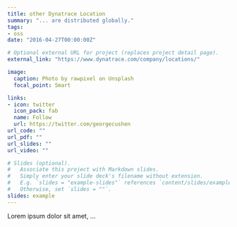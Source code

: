 ```yaml
---
title: other Dynatrace Location
summary: "... are distributed globally."
tags:
- oss
date: "2016-04-27T00:00:00Z"

# Optional external URL for project (replaces project detail page).
external_link: "https://www.dynatrace.com/company/locations/"

image:
  caption: Photo by rawpixel on Unsplash
  focal_point: Smart

links:
- icon: twitter
  icon_pack: fab
  name: Follow
  url: https://twitter.com/georgecushen
url_code: ""
url_pdf: ""
url_slides: ""
url_video: ""

# Slides (optional).
#   Associate this project with Markdown slides.
#   Simply enter your slide deck's filename without extension.
#   E.g. `slides = "example-slides"` references `content/slides/example-slides.md`.
#   Otherwise, set `slides = ""`.
slides: example
---
```


Lorem ipsum dolor sit amet, ...